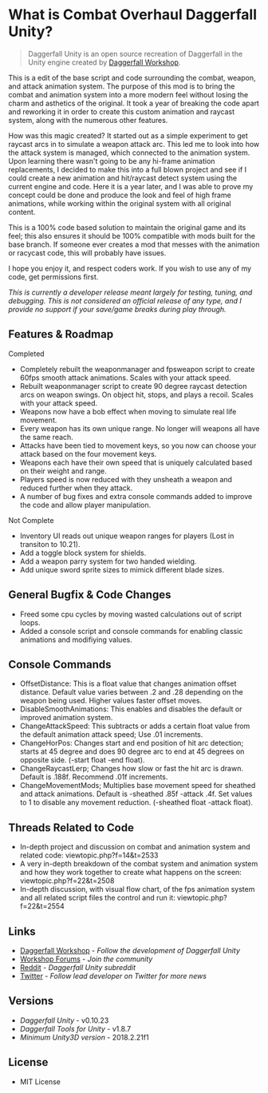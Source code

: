 # What is Combat Overhaul Daggerfall Unity?

> Daggerfall Unity is an open source recreation of Daggerfall in the Unity engine created by [Daggerfall Workshop](http://www.dfworkshop.net).

This is a edit of the base script and code surrounding the combat, weapon, and attack animation system. The purpose of this mod is to bring the combat and animation system into a more modern feel without losing the charm and asthetics of the original. It took a year of breaking the code apart and reworking it in order to create this custom animation and raycast system, along with the numerous other features. 

How was this magic created? It started out as a simple experiment to get raycast arcs in to simulate a weapon attack arc. This led me to look into how the attack system is managed, which connected to the animation system. Upon learning there wasn't going to be any hi-frame animation replacements, I decided to make this into a full blown project and see if I could create a new animation and hit/raycast detect system using the current engine and code. Here it is a year later, and I was able to prove my concept could be done and produce the look and feel of high frame animations, while working within the original system with all original content.

This is a 100% code based solution to maintain the original game and its feel; this also ensures it should be 100% compatible with mods built for the base branch. If someone ever creates a mod that messes with the animation or racycast code, this will probably have issues.

I hope you enjoy it, and respect coders work. If you wish to use any of my code, get permissions first.

*This is currently a developer release meant largely for testing, tuning, and debugging. This is not considered an official release of any type, and I provide no support if your save/game breaks during play through.*

## Features & Roadmap

Completed
+ Completely rebuilt the weaponmanager and fpsweapon script to create 60fps smooth attack animations. Scales with your attack speed.
+ Rebuilt weaponmanager script to create 90 degree raycast detection arcs on weapon swings. On object hit, stops, and plays a recoil. Scales with your attack speed.
+ Weapons now have a bob effect when moving to simulate real life movement.
+ Every weapon has its own unique range. No longer will weapons all have the same reach.
+ Attacks have been tied to movement keys, so you now can choose your attack based on the four movement keys.
+ Weapons each have their own speed that is uniquely calculated based on their weight and range.
+ Players speed is now reduced with they unsheath a weapon and reduced further when they attack.
+ A number of bug fixes and extra console commands added to improve the code and allow player manipulation.

Not Complete
- Inventory UI reads out unique weapon ranges for players (Lost in transiton to 10.21).
- Add a toggle block system for shields.
- Add a weapon parry system for two handed wielding.
- Add unique sword sprite sizes to mimick different blade sizes.

## General Bugfix & Code Changes

+ Freed some cpu cycles by moving wasted calculations out of script loops.
+ Added a console script and console commands for enabling classic animations and modifiying values.

## Console Commands

* OffsetDistance: This is a float value that changes animation offset distance. Default value varies between .2 and .28 depending on the weapon being used. Higher values faster offset moves.
* DisableSmoothAnimations: This enables and disables the default or improved animation system.
* ChangeAttackSpeed: This subtracts or adds a certain float value from the default animation attack speed; Use .01 increments.
* ChangeHorPos: Changes start and end position of hit arc detection; starts at 45 degree and does 90 degree arc to end at 45 degrees on opposite side. (-start float -end float).
* ChangeRaycastLerp; Changes how slow or fast the hit arc is drawn. Default is .188f. Recommend .01f increments.
* ChangeMovementMods; Multiplies base movement speed for sheathed and attack animations. Default is -sheathed .85f -attack .4f. Set values to 1 to disable any movement reduction. (-sheathed float -attack float).

## Threads Related to Code

+ In-depth project and discussion on combat and animation system and related code: viewtopic.php?f=14&t=2533
+ A very in-depth breakdown of the combat system and animation system and how they work together to create what happens on the screen: viewtopic.php?f=22&t=2508
+ In-depth discussion, with visual flow chart, of the fps animation system and all related script files the control and run it: viewtopic.php?f=22&t=2554

## Links

+ [Daggerfall Workshop](http://www.dfworkshop.net/) - *Follow the development of Daggerfall Unity*
+ [Workshop Forums](http://forums.dfworkshop.net/) - *Join the community*
+ [Reddit](https://www.reddit.com/r/daggerfallunity) - *Daggerfall Unity subreddit*
+ [Twitter](https://twitter.com/gav_clayton) - *Follow lead developer on Twitter for more news*

## Versions
+ *Daggerfall Unity* - v0.10.23
+ *Daggerfall Tools for Unity* - v1.8.7
+ *Minimum Unity3D version* - 2018.2.21f1

## License

+ MIT License
